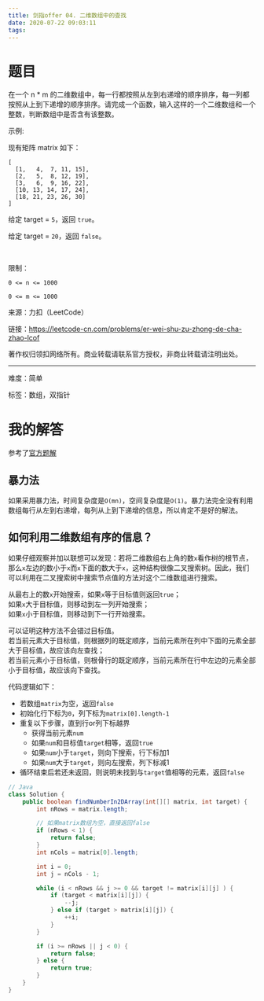 ```yaml
---
title: 剑指offer 04. 二维数组中的查找
date: 2020-07-22 09:03:11
tags:
---
```


# 题目

在一个 n * m 的二维数组中，每一行都按照从左到右递增的顺序排序，每一列都按照从上到下递增的顺序排序。请完成一个函数，输入这样的一个二维数组和一个整数，判断数组中是否含有该整数。

<!--more-->

示例:

现有矩阵 matrix 如下：

```
[
  [1,   4,  7, 11, 15],
  [2,   5,  8, 12, 19],
  [3,   6,  9, 16, 22],
  [10, 13, 14, 17, 24],
  [18, 21, 23, 26, 30]
]
```

给定 target = `5`，返回 `true`。

给定 target = `20`，返回 `false`。

 

限制：

`0 <= n <= 1000`

`0 <= m <= 1000`

来源：力扣（LeetCode）

链接：https://leetcode-cn.com/problems/er-wei-shu-zu-zhong-de-cha-zhao-lcof

著作权归领扣网络所有。商业转载请联系官方授权，非商业转载请注明出处。

---

难度：简单

标签：数组，双指针

# 我的解答

参考了[官方题解]

## 暴力法

如果采用暴力法，时间复杂度是`O(mn)`，空间复杂度是`O(1)`。暴力法完全没有利用数组每行从左到右递增，每列从上到下递增的信息，所以肯定不是好的解法。

## 如何利用二维数组有序的信息？

如果仔细观察并加以联想可以发现：若将二维数组右上角的数`x`看作树的根节点，那么`x`左边的数小于`x`而`x`下面的数大于`x`，这种结构很像二叉搜索树。因此，我们可以利用在二叉搜索树中搜索节点值的方法对这个二维数组进行搜索。

从最右上的数`x`开始搜索，如果`x`等于目标值则返回`true`；  
如果`x`大于目标值，则移动到左一列开始搜索；  
如果`x`小于目标值，则移动到下一行开始搜索。

可以证明这种方法不会错过目标值。  
若当前元素大于目标值，则根据列的既定顺序，当前元素所在列中下面的元素全部大于目标值，故应该向左查找；  
若当前元素小于目标值，则根骨行的既定顺序，当前元素所在行中左边的元素全部小于目标值，故应该向下查找。

代码逻辑如下：

- 若数组`matrix`为空，返回`false`
- 初始化行下标为`0`，列下标为`matrix[0].length-1`
- 重复以下步骤，直到行or列下标越界
  - 获得当前元素`num`
  - 如果`num`和目标值`target`相等，返回`true`
  - 如果`num`小于`target`，则向下搜索，行下标加1
  - 如果`num`大于`target`，则向左搜索，列下标减1
- 循环结束后若还未返回，则说明未找到与`target`值相等的元素，返回`false`

```java
// Java
class Solution {
    public boolean findNumberIn2DArray(int[][] matrix, int target) {
        int nRows = matrix.length;

        // 如果matrix数组为空，直接返回false
        if (nRows < 1) {
            return false;
        }
        int nCols = matrix[0].length;

        int i = 0;
        int j = nCols - 1;

        while (i < nRows && j >= 0 && target != matrix[i][j] ) {
            if (target < matrix[i][j]) {
                --j;
            } else if (target > matrix[i][j]) {
                ++i;
            }
        }

        if (i >= nRows || j < 0) {
            return false;
        } else {
            return true;
        }
    }
}
```

[官方题解]: https://leetcode-cn.com/problems/er-wei-shu-zu-zhong-de-cha-zhao-lcof/solution/mian-shi-ti-04-er-wei-shu-zu-zhong-de-cha-zhao-b-3/